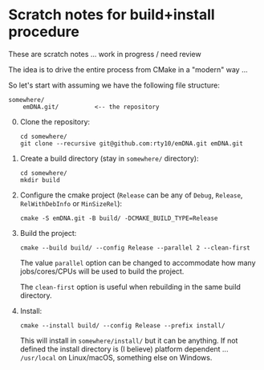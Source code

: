 # Scratch notes for build+install procedure #

These are scratch notes ... work in progress / need review

The idea is to drive the entire process from CMake in a "modern" way ...

So let's start with assuming we have the following file structure:

```
somewhere/
    emDNA.git/          <-- the repository
```

0. Clone the repository:

   ```
   cd somewhere/
   git clone --recursive git@github.com:rty10/emDNA.git emDNA.git
   ```

1. Create a build directory (stay in `somewhere/` directory):

    ```
    cd somewhere/
    mkdir build
    ```

2. Configure the cmake project (`Release` can be any of `Debug`, `Release`, `RelWithDebInfo` or `MinSizeRel`):

    ```
    cmake -S emDNA.git -B build/ -DCMAKE_BUILD_TYPE=Release
    ```

3. Build the project:

    ```
    cmake --build build/ --config Release --parallel 2 --clean-first
    ```

    The value `parallel` option can be changed to accommodate how many jobs/cores/CPUs will be used to build the project.

    The `clean-first` option is useful when rebuilding in the same build directory.

3. Install:

    ```
    cmake --install build/ --config Release --prefix install/
    ```

    This will install in `somewhere/install/` but it can be anything. If not defined the install directory is (I believe) platform dependent ... `/usr/local` on Linux/macOS, something else on Windows.


